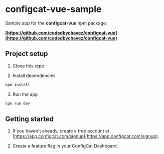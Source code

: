 # configcat-vue-sample

Sample app for the **configcat-vue** npm package:

**[https://github.com/codedbychavez/configcat-vue](https://github.com/codedbychavez/configcat-vue)**

## Project setup

1. Clone this repo

2. Install dependencies

```sh
npm install
```

3. Run the app

```sh
npm run dev
```

## Getting started

1. If you haven't already, create a free account at [https://app.configcat.com/signup](https://app.configcat.com/signup).

2. Create a feature flag in your ConfigCat Dashboard.


